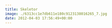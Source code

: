 ```yaml
---
title: Skeletor
image: ./6313cc1e7db611e180c9123138016265_7.jpg
date: 2012-04-03 17:56:49+00:00
---
```

